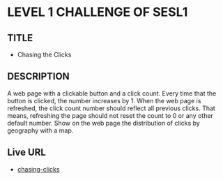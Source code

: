 # LEVEL 1 CHALLENGE OF SESL1

## TITLE
* Chasing the Clicks

## DESCRIPTION
  A web page with a clickable button and a click count. Every time that the button is clicked, the number increases by 1. When the web page is refreshed, the click count number should reflect all previous clicks. That means, refreshing the page should not reset the count to 0 or any other default number. Show on the web page the distribution of clicks by geography with a map.

## Live URL
* [chasing-clicks](https://chasing-clicks.vercel.app)
